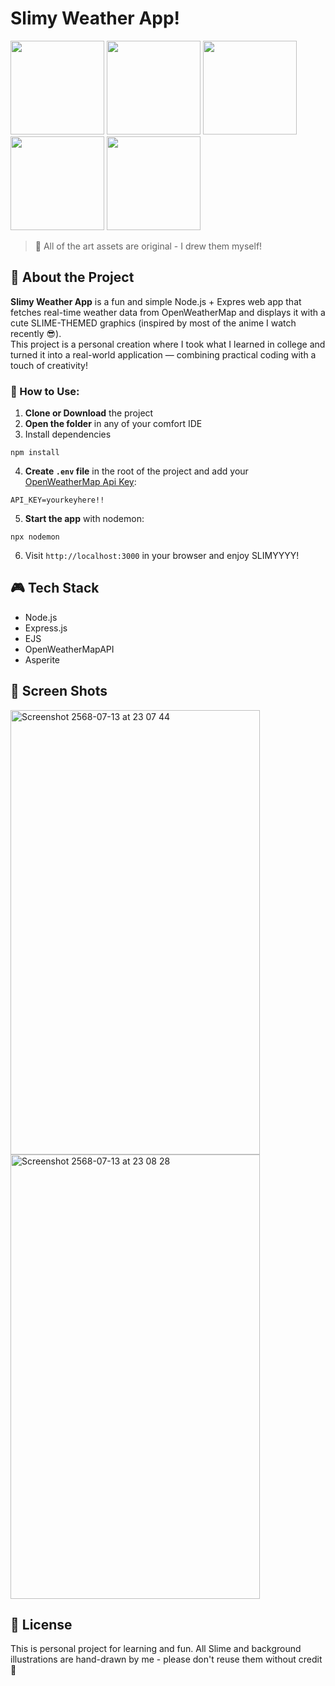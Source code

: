 # Slimy Weather App! 

<img src="https://github.com/user-attachments/assets/b058d020-c9a3-465f-8086-90f0236e3749" width="150">
<img src="https://github.com/user-attachments/assets/f20e9258-52cc-4c23-ba62-619aa1cab7f2" width="150"> 
<img src="https://github.com/user-attachments/assets/96d63e77-457e-4e56-a59d-9348c2f16572" width="150"> 
<img src="https://github.com/user-attachments/assets/ac4d93fd-1011-4400-9e09-c75ec6020886" width="150"> 
<img src="https://github.com/user-attachments/assets/691b5297-657d-455d-9113-676edf373ac5" width="150"> 

> 🎨 All of the art assets are original - I drew them myself!

## 🚀 About the Project
**Slimy Weather App** is a fun and simple Node.js + Expres web app that fetches real-time weather data from OpenWeatherMap and displays it with a cute SLIME-THEMED graphics (inspired by most of the anime I watch recently 😎). <br>
This project is a personal creation where I took what I learned in college and turned it into a real-world application — combining practical coding with a touch of creativity!

### 🤩 How to Use:
1.  **Clone or Download** the project
2.  **Open the folder** in any of your comfort IDE
3. Install dependencies
```
npm install
```
4. **Create ``.env`` file** in the root of the project and add your [OpenWeatherMap Api Key](https://openweathermap.org/api):
```
API_KEY=yourkeyhere!!
```
5. **Start the app** with nodemon:
```
npx nodemon
```
6. Visit ``http://localhost:3000`` in your browser and enjoy SLIMYYYY!

## 🎮 Tech Stack
- Node.js
- Express.js
- EJS
- OpenWeatherMapAPI
- Asperite

## 📸 Screen Shots
<img width="399" height="711" alt="Screenshot 2568-07-13 at 23 07 44" src="https://github.com/user-attachments/assets/4cbefb95-427a-4a0d-9c11-e57784ab31da" />
<img width="399" height="711" alt="Screenshot 2568-07-13 at 23 08 28" src="https://github.com/user-attachments/assets/40b20c21-5e07-477a-9f8a-b4ba1b451527" />

## 📜 License
This is personal project for learning and fun. All Slime and background illustrations are hand-drawn by me - please don't reuse them without credit 💙


